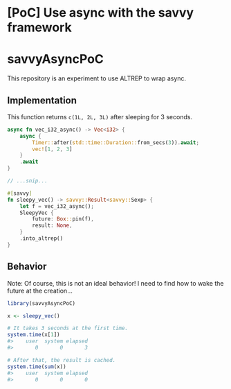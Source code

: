 \[PoC\] Use async with the savvy framework
================

<!-- README.md is generated from README.Rmd. Please edit that file -->

# savvyAsyncPoC

This repository is an experiment to use ALTREP to wrap async.

<!-- badges: start -->
<!-- badges: end -->

## Implementation

This function returns `c(1L, 2L, 3L)` after sleeping for 3 seconds.

``` rust
async fn vec_i32_async() -> Vec<i32> {
    async {
        Timer::after(std::time::Duration::from_secs(3)).await;
        vec![1, 2, 3]
    }
    .await
}

// ...snip...

#[savvy]
fn sleepy_vec() -> savvy::Result<savvy::Sexp> {
    let f = vec_i32_async();
    SleepyVec {
        future: Box::pin(f),
        result: None,
    }
    .into_altrep()
}
```

## Behavior

Note: Of course, this is not an ideal behavior! I need to find how to
wake the future at the creation…

``` r
library(savvyAsyncPoC)

x <- sleepy_vec()

# It takes 3 seconds at the first time.
system.time(x[1])
#>    user  system elapsed 
#>       0       0       3

# After that, the result is cached.
system.time(sum(x))
#>    user  system elapsed 
#>       0       0       0
```
